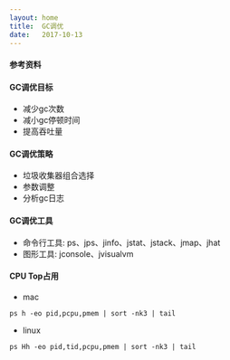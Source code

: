 ```yaml
---
layout: home
title:  GC调优
date:   2017-10-13
---
```


#### 参考资料

#### GC调优目标

* 减少gc次数
* 减小gc停顿时间
* 提高吞吐量

#### GC调优策略

* 垃圾收集器组合选择
* 参数调整
* 分析gc日志

#### GC调优工具

* 命令行工具: ps、jps、jinfo、jstat、jstack、jmap、jhat
* 图形工具: jconsole、jvisualvm

#### CPU Top占用

* mac

```linux
ps h -eo pid,pcpu,pmem | sort -nk3 | tail
```

* linux

```linux
ps Hh -eo pid,tid,pcpu,pmem | sort -nk3 | tail
```
